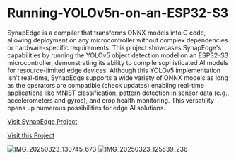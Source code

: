 # Running-YOLOv5n-on-an-ESP32-S3

<p>SynapEdge is a compiler that transforms ONNX models into C code, allowing deployment on any microcontroller without complex dependencies or hardware-specific requirements. This project showcases SynapEdge's capabilities by running the YOLOv5 object detection model on an ESP32-S3 microcontroller, demonstrating its ability to compile sophisticated AI models for resource-limited edge devices. Although this YOLOv5 implementation isn’t real-time, SynapEdge supports a wide variety of ONNX models as long as the operators are compatible (check updates) enabling real-time applications like MNIST classification, pattern detection in sensor data (e.g., accelerometers and gyros), and crop health monitoring. This versatility opens up numerous possibilities for edge AI solutions.</p>


<p>
<a href="https://github.com/asad-shafi/synapedge"> Visit SynapEdge Project</a>
</p>
<p">
<a href="https://www.hackster.io/asadshafi5/running-yolov5n-on-an-esp32-s3-dd1afc"> Visit this Project</a>
</p>

![IMG_20250323_130745_673](https://github.com/user-attachments/assets/80d78742-112c-4bb1-8a2c-4ce9695a576b)
![IMG_20250323_125539_236](https://github.com/user-attachments/assets/c064d5d7-f32b-4ad3-97a0-132d925649a8)
